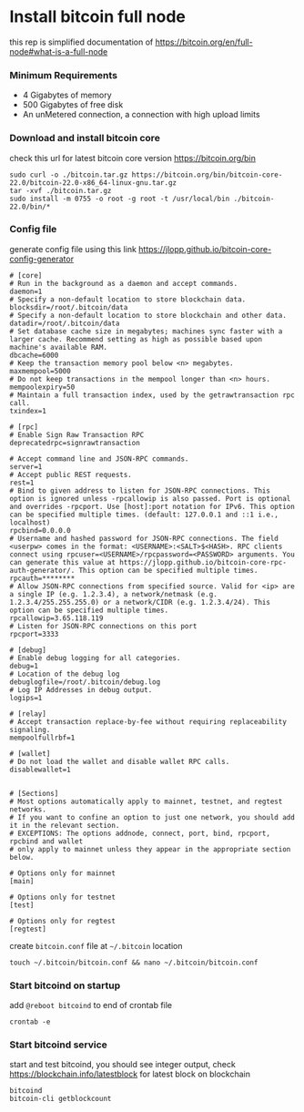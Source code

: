 # Install bitcoin full node
this rep is simplified documentation of https://bitcoin.org/en/full-node#what-is-a-full-node


### Minimum Requirements
- 4 Gigabytes of memory
- 500 Gigabytes of free disk
- An unMetered connection, a connection with high upload limits


### Download and install bitcoin core 
check this url for latest bitcoin core version https://bitcoin.org/bin
```
sudo curl -o ./bitcoin.tar.gz https://bitcoin.org/bin/bitcoin-core-22.0/bitcoin-22.0-x86_64-linux-gnu.tar.gz
tar -xvf ./bitcoin.tar.gz
sudo install -m 0755 -o root -g root -t /usr/local/bin ./bitcoin-22.0/bin/*
```

### Config file 
generate config file using this link https://jlopp.github.io/bitcoin-core-config-generator 
```
# [core]
# Run in the background as a daemon and accept commands.
daemon=1
# Specify a non-default location to store blockchain data.
blocksdir=/root/.bitcoin/data
# Specify a non-default location to store blockchain and other data.
datadir=/root/.bitcoin/data
# Set database cache size in megabytes; machines sync faster with a larger cache. Recommend setting as high as possible based upon machine's available RAM.
dbcache=6000
# Keep the transaction memory pool below <n> megabytes.
maxmempool=5000
# Do not keep transactions in the mempool longer than <n> hours.
mempoolexpiry=50
# Maintain a full transaction index, used by the getrawtransaction rpc call.
txindex=1

# [rpc]
# Enable Sign Raw Transaction RPC
deprecatedrpc=signrawtransaction

# Accept command line and JSON-RPC commands.
server=1
# Accept public REST requests.
rest=1
# Bind to given address to listen for JSON-RPC connections. This option is ignored unless -rpcallowip is also passed. Port is optional and overrides -rpcport. Use [host]:port notation for IPv6. This option can be specified multiple times. (default: 127.0.0.1 and ::1 i.e., localhost)
rpcbind=0.0.0.0
# Username and hashed password for JSON-RPC connections. The field <userpw> comes in the format: <USERNAME>:<SALT>$<HASH>. RPC clients connect using rpcuser=<USERNAME>/rpcpassword=<PASSWORD> arguments. You can generate this value at https://jlopp.github.io/bitcoin-core-rpc-auth-generator/. This option can be specified multiple times.
rpcauth=********
# Allow JSON-RPC connections from specified source. Valid for <ip> are a single IP (e.g. 1.2.3.4), a network/netmask (e.g. 1.2.3.4/255.255.255.0) or a network/CIDR (e.g. 1.2.3.4/24). This option can be specified multiple times.
rpcallowip=3.65.118.119
# Listen for JSON-RPC connections on this port
rpcport=3333

# [debug]
# Enable debug logging for all categories.
debug=1
# Location of the debug log
debuglogfile=/root/.bitcoin/debug.log
# Log IP Addresses in debug output.
logips=1

# [relay]
# Accept transaction replace-by-fee without requiring replaceability signaling.
mempoolfullrbf=1

# [wallet]
# Do not load the wallet and disable wallet RPC calls.
disablewallet=1


# [Sections]
# Most options automatically apply to mainnet, testnet, and regtest networks.
# If you want to confine an option to just one network, you should add it in the relevant section.
# EXCEPTIONS: The options addnode, connect, port, bind, rpcport, rpcbind and wallet
# only apply to mainnet unless they appear in the appropriate section below.

# Options only for mainnet
[main]

# Options only for testnet
[test]

# Options only for regtest
[regtest]
```
create `bitcoin.conf` file at `~/.bitcoin` location
```
touch ~/.bitcoin/bitcoin.conf && nano ~/.bitcoin/bitcoin.conf
```

### Start bitcoind on startup
add `@reboot bitcoind` to end of crontab file
```
crontab -e
```

### Start bitcoind service
start and test bitcoind, you should see integer output, check https://blockchain.info/latestblock for latest block on blockchain 
```
bitcoind
bitcoin-cli getblockcount
```